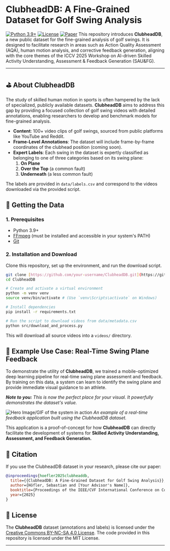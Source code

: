# ClubheadDB: A Fine-Grained Dataset for Golf Swing Analysis

[![Python 3.9+](https://img.shields.io/badge/python-3.9+-blue.svg)](https://www.python.org/downloads/release/python-390/)
[![License](https://img.shields.io/badge/Dataset-CC%20BY--NC--SA%204.0-lightgrey.svg)](https://creativecommons.org/licenses/by-nc-sa/4.0/)
[![Paper](http://img.shields.io/badge/paper-ICCVW'25-B31B1B.svg)](https://sauafg-workshop.github.io/) This repository introduces **ClubheadDB**, a new public dataset for the fine-grained analysis of golf swings. It is designed to facilitate research in areas such as Action Quality Assessment (AQA), human motion analysis, and corrective feedback generation, aligning with the core themes of the ICCV 2025 Workshop on AI-driven Skilled Activity Understanding, Assessment & Feedback Generation (SAU&FG).

---

## ⛳ About ClubheadDB

The study of skilled human motion in sports is often hampered by the lack of specialized, publicly available datasets. **ClubheadDB** aims to address this gap by providing a focused collection of golf swing videos with detailed annotations, enabling researchers to develop and benchmark models for fine-grained analysis.

* **Content**: 100+ video clips of golf swings, sourced from public platforms like YouTube and Reddit.
* **Frame-Level Annotations**: The dataset will include frame-by-frame coordinates of the clubhead position (coming soon).
* **Expert Labels**: Each swing in the dataset is expertly classified as belonging to one of three categories based on its swing plane:
    1.  **On Plane**
    2.  **Over the Top** (a common fault)
    3.  **Underneath** (a less common fault)

The labels are provided in `data/labels.csv` and correspond to the videos downloaded via the provided script.

## 🚀 Getting the Data

### 1. Prerequisites

* Python 3.9+
* [FFmpeg](https://ffmpeg.org/download.html) (must be installed and accessible in your system's PATH)
* [Git](https://git-scm.com/downloads)

### 2. Installation and Download

Clone this repository, set up the environment, and run the download script.

```bash
git clone [https://github.com/your-username/ClubheadDB.git](https://github.com/your-username/ClubheadDB.git)
cd ClubheadDB

# Create and activate a virtual environment
python -m venv venv
source venv/bin/activate # (Use `venv\Scripts\activate` on Windows)

# Install dependencies
pip install -r requirements.txt

# Run the script to download videos from data/metadata.csv
python src/download_and_process.py
```
This will download all source videos into a `videos/` directory.

## 🎯 Example Use Case: Real-Time Swing Plane Feedback

To demonstrate the utility of **ClubheadDB**, we trained a mobile-optimized deep learning pipeline for real-time swing plane assessment and feedback. By training on this data, a system can learn to identify the swing plane and provide immediate visual guidance to an athlete.

***Note to you:*** *This is now the perfect place for your visual. It powerfully demonstrates the dataset's value.*

![Hero Image/GIF of the system in action](https://via.placeholder.com/800x400.png?text=Show+a+GIF+of+a+feedback+system+built+with+this+data!)
*An example of a real-time feedback application built using the ClubheadDB dataset.*

This application is a proof-of-concept for how **ClubheadDB** can directly facilitate the development of systems for **Skilled Activity Understanding, Assessment, and Feedback Generation.**

## 🙏 Citation

If you use the ClubheadDB dataset in your research, please cite our paper:

```bibtex
@inproceedings{hoefler2025clubheaddb,
  title={{ClubheadDB: A Fine-Grained Dataset for Golf Swing Analysis}},
  author={Höfler, Sebastian and [Your Advisor's Name]},
  booktitle={Proceedings of the IEEE/CVF International Conference on Computer Vision (ICCV) Workshops},
  year={2025}
}
```

## 📜 License

The **ClubheadDB** dataset (annotations and labels) is licensed under the [Creative Commons BY-NC-SA 4.0 License](https://creativecommons.org/licenses/by-nc-sa/4.0/). The code provided in this repository is licensed under the MIT License.

---
